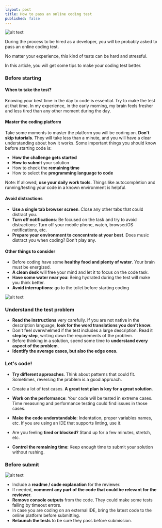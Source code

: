 ```yaml
---
layout: post
title: How to pass an online coding test
published: false
---
```


![alt text](https://source.unsplash.com/rgrZVTjuuPw/ "")

During the process to be hired as a developer, you will be probably asked to pass an online coding test.

No matter your experience, this kind of tests can be hard and stressful.

In this article, you will get some tips to make your coding test better.

### Before starting

#### When to take the test?
Knowing your best time in the day to code is essential. Try to make the test at that time.
In my experience, in the early morning, my brain feels fresher and less tired than any other moment during the day.

#### Master the coding platform

Take some moments to master the platform you will be coding on.
**Don't skip tutorials**. They will take less than a minute, and you will have a clear understanding about how it works.
Some important things you should know before starting code is:
- **How the challenge gets started**
- **How to submit** your solution
- How to check the **remaining time**
- How to select the **programming language to code**

Note: If allowed, **use your daily work tools**. Things like autocompletion and running/testing your code in a known environment is helpful.

#### Avoid distractions
- **Use a single tab browser screen**. Close any other tabs that could distract you.
- **Turn off notifications**: Be focused on the task and try to avoid distractions: Turn off your mobile phone, watch, browser/OS notifications, etc.
- **Prepare your environment to concentrate at your best**. Does music distract you when coding? Don't play any.

#### Other things to consider
- Before coding have some **healthy food and plenty of water**. Your brain must be energized.
- **A clean desk** will free your mind and let it to focus on the code task.
- **Have some water near you**: Being hydrated during the test will make you think better.
- **Avoid interruptions**: go to the toilet before starting coding

![alt text](https://source.unsplash.com/s9CC2SKySJM/ "")

### Understand the test problem

- **Read the instructions** very carefully. If you are not native in the description language, **look for the word translations you don't know**.
- Don't feel overwhelmed if the test includes a large description. Read it **step by step**, writing down the requirements of the problem.
- Before thinking in a solution, spend some time to **understand every aspect of the problem**.
- **Identify the average cases, but also the edge ones**.

### Let's code!

- **Try different approaches**. Think about patterns that could fit. Sometimes, reversing the problem is a good approach.
- Create a lot of test cases. **A great test plan is key for a great solution**.
- **Work on the performance**: Your code will be tested in extreme cases. Time measuring and performance testing could find issues in those cases.
- **Make the code understandable**: Indentation, proper variables names, etc. If you are using an IDE that supports linting, use it.

- Are you feeling **tired or blocked?** Stand up for a few minutes, stretch, etc.
- **Control the remaining time**: Keep enough time to submit your solution without rushing.

### Before submit

![alt text](https://source.unsplash.com/9EUwYOG3MVQ/ "")

- Include a **readme / code explanation** for the reviewer.
- If needed, **comment any part of the code that could be relevant for the reviewer**.
- **Remove console outputs** from the code. They could make some tests failing by timeout errors.
- In case you are coding on an external IDE, bring the latest code to the online platform before submitting.
- **Relaunch the tests** to be sure they pass before submission.
